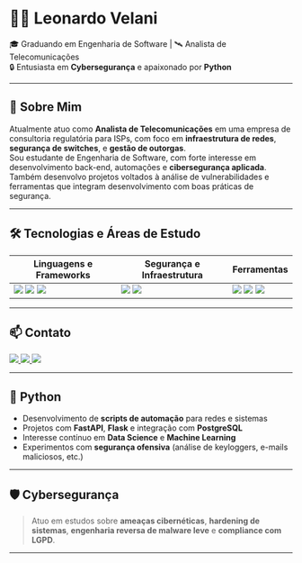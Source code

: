 # 👨‍💻 Leonardo Velani

🎓 Graduando em Engenharia de Software | 🛰️ Analista de Telecomunicações  
🔒 Entusiasta em **Cybersegurança** e apaixonado por **Python**

---

## 📌 Sobre Mim

Atualmente atuo como **Analista de Telecomunicações** em uma empresa de consultoria regulatória para ISPs, com foco em **infraestrutura de redes**, **segurança de switches**, e **gestão de outorgas**.  
Sou estudante de Engenharia de Software, com forte interesse em desenvolvimento back-end, automações e **cibersegurança aplicada**. Também desenvolvo projetos voltados à análise de vulnerabilidades e ferramentas que integram desenvolvimento com boas práticas de segurança.

---

## 🛠️ Tecnologias e Áreas de Estudo

| Linguagens e Frameworks | Segurança e Infraestrutura | Ferramentas |
|--------------------------|-----------------------------|-------------|
| <img src="https://img.shields.io/badge/Python-3776AB?style=for-the-badge&logo=python&logoColor=white"/> <img src="https://img.shields.io/badge/JavaScript-F7DF1E?style=for-the-badge&logo=javascript&logoColor=black"/> <img src="https://img.shields.io/badge/CSharp-239120?style=for-the-badge&logo=csharp&logoColor=white"/> | <img src="https://img.shields.io/badge/Cybersecurity-222222?style=for-the-badge&logo=hackthebox&logoColor=green"/> <img src="https://img.shields.io/badge/Linux-FCC624?style=for-the-badge&logo=linux&logoColor=black"/> | <img src="https://img.shields.io/badge/GitHub-181717?style=for-the-badge&logo=github&logoColor=white"/> <img src="https://img.shields.io/badge/Docker-2496ED?style=for-the-badge&logo=docker&logoColor=white"/> <img src="https://img.shields.io/badge/VSCode-007ACC?style=for-the-badge&logo=visual%20studio%20code&logoColor=white"/> |

---

## 📫 Contato

<a href="mailto:leonardogvelani@gmail.com">
  <img src="https://img.shields.io/badge/Gmail-D14836?style=for-the-badge&logo=gmail&logoColor=white"/>
</a>
<a href="https://www.linkedin.com/in/leovelani/" target="_blank">
  <img src="https://img.shields.io/badge/LinkedIn-0077B5?style=for-the-badge&logo=linkedin&logoColor=white"/>
</a>
<a href="https://github.com/leovelani" target="_blank">
  <img src="https://img.shields.io/badge/GitHub-181717?style=for-the-badge&logo=github&logoColor=white"/>
</a>

---

## 🚀 Python

- Desenvolvimento de **scripts de automação** para redes e sistemas
- Projetos com **FastAPI**, **Flask** e integração com **PostgreSQL**
- Interesse contínuo em **Data Science** e **Machine Learning**
- Experimentos com **segurança ofensiva** (análise de keyloggers, e-mails maliciosos, etc.)

---

## 🛡️ Cybersegurança

> Atuo em estudos sobre **ameaças cibernéticas**, **hardening de sistemas**, **engenharia reversa de malware leve** e **compliance com LGPD**.

---

